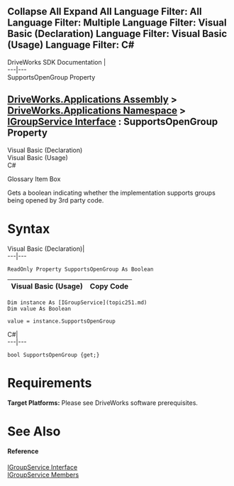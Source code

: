        

 Collapse All Expand All  Language Filter: All  Language Filter: Multiple  Language Filter: Visual Basic (Declaration) Language Filter: Visual Basic (Usage) Language Filter: C#  
---  
DriveWorks SDK Documentation  |   
---|---  
SupportsOpenGroup Property   
  
[DriveWorks.Applications Assembly](topic13.md) > [DriveWorks.Applications Namespace](topic16.md) > [IGroupService Interface](topic251.md) : SupportsOpenGroup Property  
---  
  
Visual Basic (Declaration)    
Visual Basic (Usage)    
C# 

Glossary Item Box

Gets a boolean indicating whether the implementation supports groups being opened by 3rd party code. 

# Syntax

Visual Basic (Declaration)|   
---|---  
      
    
    ReadOnly Property SupportsOpenGroup As Boolean  
  
Visual Basic (Usage)| Copy Code  
---|---  
      
    
    Dim instance As [IGroupService](topic251.md)
    Dim value As Boolean
     
    value = instance.SupportsOpenGroup  
  
C#|   
---|---  
      
    
    bool SupportsOpenGroup {get;}  
  
# Requirements

**Target Platforms:** Please see DriveWorks software prerequisites.

# See Also

#### Reference

[IGroupService Interface](topic251.md)   
[IGroupService Members](topic252.md)


